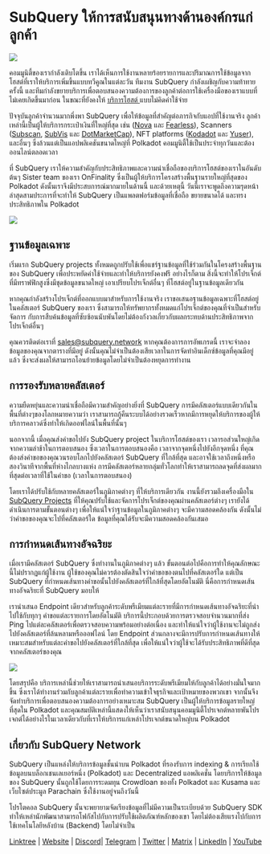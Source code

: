 # SubQuery ให้การสนับสนุนทางด้านองค์กรแก่ลูกค้า

![](https://miro.medium.com/max/1400/1*z_StqAT5KeaxQLBCm-xpRQ.jpeg)

คอมมูนิตี้ของเรากำลังเติบโตขึ้น เราได้เห็นการใช้งานหลายร้อยรายการและปริมาณการใช้ข้อมูลจากโฮสต์ที่เราให้บริการเพิ่มขึ้นแบบทวีคูณในแต่ละวัน ทีมงาน SubQuery กำลังเผชิญกับความท้าทายครั้งนี้ และทีมกำลังขยายบริการเพื่อตอบสนองความต้องการของลูกค้าต่อการใช้เครื่องมือของเราแบบที่ไม่เคยเกิดขึ้นมาก่อน ในขณะที่ยังคงให้ [บริการโฮสต์ ](https://projects.subquery.network/) แบบไม่คิดค่าใช้จ่าย

ปัจจุบันลูกค้าจำนวนมากพึ่งพา SubQuery เพื่อให้ข้อมูลที่สำคัญต่อภารกิจกับแอปที่ใช้งานจริง ลูกค้าเหล่านี้เป็นผู้ให้บริการกระเป๋าเงินที่ใหญ่ที่สุด เช่น ([Nova](https://novawallet.io/) และ [Fearless](https://fearlesswallet.io/)), Scanners ([Subscan](https://www.subscan.io/), [SubVis](https://www.subvis.io/) และ [DotMarketCap](https://dotmarketcap.com/)), NFT platforms ([Kodadot](https://kodadot.xyz/) และ [Yuser](https://yuser.co/)), และอื่นๆ ซึ่งล้วนแต่เป็นแอปพลิเคชันขนาดใหญ่ที่ Polkadot คอมมูนิตี้ใช้เป็นประจำทุกวันและต้องออนไลน์ตลอดเวลา

ที่ SubQuery เราให้ความสำคัญกับประสิทธิภาพและความน่าเชื่อถือของบริการโฮสต์ของเราในอันดับต้นๆ Sister team ของเรา OnFinality ซึ่งเป็นผู้ให้บริการโครงสร้างพื้นฐานรายใหญ่ที่สุดของ Polkadot ดังนั้นเราจึงมีประสบการณ์มากมายในด้านนี้ และด้วยเหตุนี้ วันนี้เราจะพูดถึงความรุดหน้าล่าสุดสามประการที่จะทำให้ SubQuery เป็นแพลตฟอร์มข้อมูลที่เชื่อถือ ขยายขนาดได้ และทรงประสิทธิภาพใน Polkadot

![](https://miro.medium.com/max/1200/1*QckhJzjQqw9czpBMRhXgXQ.gif)

## ฐานข้อมูลเฉพาะ

เริ่มแรก SubQuery projects ทั้งหมดถูกปรับใช้เพื่อแชร์ฐานข้อมูลที่ใช้ร่วมกันในโครงสร้างพื้นฐานของ SubQuery เพื่อประหยัดค่าใช้จ่ายและทำให้บริการยังคงฟรี อย่างไรก็ตาม สิ่งนี้จะทำให้โปรเจ็กต์ที่มีทราฟฟิกสูงซึ่งมีชุดข้อมูลขนาดใหญ่ เอาเปรียบโปรเจ็กต์อื่นๆ ที่โฮสต์อยู่ในฐานข้อมูลเดียวกัน

หากคุณกำลังสร้างโปรเจ็กต์ที่ออกแบบมาสำหรับการใช้งานจริง เราขอเสนอฐานข้อมูลเฉพาะที่โฮสต์อยู่ในคลัสเตอร์ SubQuery ของเรา ซึ่งสามารถให้ทรัพยากรทั้งหมดแก่โปรเจ็กต์ของคุณที่จำเป็นสำหรับจัดการ กับการสืบค้นข้อมูลที่ซับซ้อนนับพันโดยไม่ต้องกังวลเกี่ยวกับผลกระทบด้านประสิทธิภาพจากโปรเจ็กต์อื่นๆ

คุณควรติดต่อเราที่ sales@subquery.network หากคุณต้องการการอัพเกรดนี้ เราจะจำลองข้อมูลของคุณจากตารางที่มีอยู่ ดังนั้นคุณไม่จำเป็นต้องเสียเวลาในการจัดทำอินเด็กซ์ข้อมูลที่คุณมีอยู่แล้ว ซึ่งจะส่งผลให้สามารถโอนย้ายข้อมูลโดยไม่จำเป็นต้องหยุดการทำงาน

## การรองรับหลายคลัสเตอร์

ความยืดหยุ่นและความน่าเชื่อถือมีความสำคัญอย่างยิ่งที่ SubQuery การมีคลัสเตอร์แบบเดียวกันในพื้นที่ต่างๆของโลกหมายความว่า เราสามารถกู้คืนระบบได้อย่างรวดเร็วหากมีการหยุดให้บริการของผู้ให้บริการคลาวด์ซึ่งทำให้เกิดออฟไลน์ในพื้นที่นั้นๆ

นอกจากนี้ เมื่อคุณส่งคำขอไปยัง SubQuery project ในบริการโฮสต์ของเรา เวลารอส่วนใหญ่เกิดจากความล่าช้าในการตอบสนอง ซึ่งเวลาในการตอบสนองคือ เวลาจากจุดหนึ่งไปยังอีกจุดหนึ่ง ที่คุณต้องส่งคำขอของคุณวนรอบโลกไปยังคลัสเตอร์ SubQuery ที่ใกล้ที่สุด และอาจใช้เวลาถึงหนึ่งหรือสองวินาทีจากพื้นที่ห่างไกลบางแห่ง การมีคลัสเตอร์หลายกลุ่มทั่วโลกทำให้เราสามารถลดจุดที่ส่งผลมากที่สุดต่อเวลาที่ใช้ในคำขอ (เวลาในการตอบสนอง)

โดยเราได้ปรับใช้กับหลายคลัสเตอร์ในภูมิภาคต่างๆ ที่ให้บริการเดียวกัน งานนี้ยังรวมถึงเครื่องมือใน [SubQuery Projects](https://project.subquery.network/) ที่ให้คุณปรับใช้และจัดการโปรเจ็กต์ของคุณผ่านคลัสเตอร์ต่างๆ เรายังได้ดำเนินการตามขั้นตอนต่างๆ เพื่อให้แน่ใจว่าฐานข้อมูลในภูมิภาคต่างๆ จะมีความสอดคล้องกัน ดังนั้นไม่ว่าคำขอของคุณจะไปที่คลัสเตอร์ใด ข้อมูลที่คุณได้รับจะมีความสอดคล้องกันเสมอ

## การกำหนดเส้นทางอัจฉริยะ

เมื่อเรามีคลัสเตอร์ SubQuery ซึ่งทำงานในภูมิภาคต่างๆ แล้ว ขั้นตอนต่อไปคือการทำให้คุณลักษณะนี้ไม่ปรากฏแก่ผู้ใช้งาน ผู้ใช้ของคุณไม่ควรต้องตัดสินใจว่าคำขอของตนไปที่คลัสเตอร์ใด แต่เป็น SubQuery ที่กำหนดเส้นทางคำขอนั้นไปยังคลัสเตอร์ที่ใกล้ที่สุดโดยอัตโนมัติ นี่คือการกำหนดเส้นทางอัจฉริยะที่ SubQuery มอบให้

เรานำเสนอ Endpoint เดียวสำหรับลูกค้าระดับพรีเมียมแต่ละรายที่มีการกำหนดเส้นทางอัจฉริยะที่นำไปใช้กับทุกๆ คำขอแต่ละรายการโดยอัตโนมัติ บริการนี้ประกอบด้วยการตรวจสอบจำนวนมากที่ส่ง Ping ไปแต่ละคลัสเตอร์เพื่อตรวจสอบความพร้อมอย่างต่อเนื่อง และทำให้แน่ใจว่าผู้ใช้งานจะไม่ถูกส่งไปยังคลัสเตอร์ที่ล้นหลามหรือออฟไลน์ โดย Endpoint ส่วนกลางจะมีการปรับการกำหนดเส้นทางให้เหมาะสมสำหรับแต่ละคำขอไปยังคลัสเตอร์ที่ใกล้ที่สุด เพื่อให้แน่ใจว่าผู้ใช้จะได้รับประสิทธิภาพที่ดีที่สุดจากคลัสเตอร์ของคุณ

![](https://miro.medium.com/max/1000/0*DNXDiABzli0et1MU)

โดยสรุปคือ บริการเหล่านี้ช่วยให้เราสามารถนำเสนอบริการระดับพรีเมียมให้กับลูกค้าได้อย่างมั่นใจมากขึ้น ซึ่งเราได้ทำงานร่วมกับลูกค้าแต่ละรายเพื่อทำความเข้าใจธุรกิจและเป้าหมายของพวกเขา จากนั้นจึงจัดทำบริการเพื่อตอบสนองความต้องการอย่างเหมาะสม SubQuery เป็นผู้ให้บริการข้อมูลรายใหญ่ที่สุดใน Polkadot และคุณสมบัติเหล่านี้แสดงให้เห็นว่าเราสนับสนุนคอมมูนิตี้โปรเจกต์หลายพันโปรเจกต์ได้อย่างไรในเวลาเดียวกับที่เราให้บริการแก่เหล่าโปรเจกต์ขนาดใหญ่บน Polkadot

## เกี่ยวกับ SubQuery Network

SubQuery เป็นแหล่งให้บริการข้อมูลชั้นนำบน Polkadot ที่รองรับการ indexing & การเรียกใช้ข้อมูลบนบล็อกเชนเลเยอร์หนึ่ง (Polkadot) และ Decentralized แอพลิเคชั่น โดยบริการให้ข้อมูลของ SubQuery นั้นถูกใช้โดยการระดมทุน Crowdloan ของทั้ง Polkadot และ Kusama และ เว็บไซต์ประมูล Parachain ซึ่งใช้งานอยู่จนถึงวันนี้

โปรโตคอล SubQuery นั้นจะพยายามจัดเรียงข้อมูลที่ไม่มีความเป็นระเบียบด้วย SubQuery SDK ทำให้เหล่านักพัฒนาสามารถโฟกัสไปกับการปรับใช้ผลิตภัณฑ์หลักของเขา โดยไม่ต้องเสียแรงไปกับการใช้เทคโนโลยีหลังบ้าน (Backend) โดยไม่จำเป็น

[Linktree](https://linktr.ee/subquerynetwork) | [Website](https://subquery.network/) | [Discord](https://discord.com/invite/78zg8aBSMG)| [Telegram](https://t.me/subquerynetwork) | [Twitter](https://twitter.com/subquerynetwork) | [Matrix](https://matrix.to/#/#subquery:matrix.org) | [LinkedIn](https://www.linkedin.com/company/subquery) | [YouTube](https://www.youtube.com/channel/UCi1a6NUUjegcLHDFLr7CqLw)
